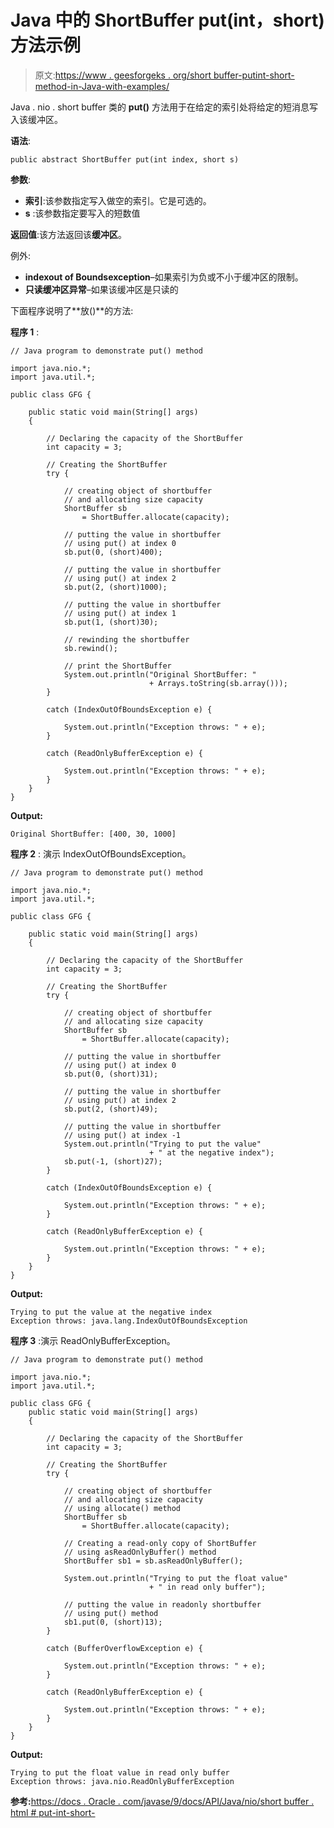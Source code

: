 # Java 中的 ShortBuffer put(int，short)方法示例

> 原文:[https://www . geesforgeks . org/short buffer-putint-short-method-in-Java-with-examples/](https://www.geeksforgeeks.org/shortbuffer-putint-short-method-in-java-with-examples/)

Java . nio . short buffer 类的 **put()** 方法用于在给定的索引处将给定的短消息写入该缓冲区。

**语法**:

```
public abstract ShortBuffer put(int index, short s)
```

**参数**:

*   **索引**:该参数指定写入做空的索引。它是可选的。
*   **s** :该参数指定要写入的短数值

**返回值**:该方法返回该**缓冲区**。

例外:

*   **indexout of Boundsexception**–如果索引为负或不小于缓冲区的限制。
*   **只读缓冲区异常**–如果该缓冲区是只读的

下面程序说明了**放()**的方法:

**程序 1** :

```
// Java program to demonstrate put() method

import java.nio.*;
import java.util.*;

public class GFG {

    public static void main(String[] args)
    {

        // Declaring the capacity of the ShortBuffer
        int capacity = 3;

        // Creating the ShortBuffer
        try {

            // creating object of shortbuffer
            // and allocating size capacity
            ShortBuffer sb
                = ShortBuffer.allocate(capacity);

            // putting the value in shortbuffer
            // using put() at index 0
            sb.put(0, (short)400);

            // putting the value in shortbuffer
            // using put() at index 2
            sb.put(2, (short)1000);

            // putting the value in shortbuffer
            // using put() at index 1
            sb.put(1, (short)30);

            // rewinding the shortbuffer
            sb.rewind();

            // print the ShortBuffer
            System.out.println("Original ShortBuffer: "
                               + Arrays.toString(sb.array()));
        }

        catch (IndexOutOfBoundsException e) {

            System.out.println("Exception throws: " + e);
        }

        catch (ReadOnlyBufferException e) {

            System.out.println("Exception throws: " + e);
        }
    }
}
```

**Output:**

```
Original ShortBuffer: [400, 30, 1000]

```

**程序 2** :
演示 IndexOutOfBoundsException。

```
// Java program to demonstrate put() method

import java.nio.*;
import java.util.*;

public class GFG {

    public static void main(String[] args)
    {

        // Declaring the capacity of the ShortBuffer
        int capacity = 3;

        // Creating the ShortBuffer
        try {

            // creating object of shortbuffer
            // and allocating size capacity
            ShortBuffer sb
                = ShortBuffer.allocate(capacity);

            // putting the value in shortbuffer
            // using put() at index 0
            sb.put(0, (short)31);

            // putting the value in shortbuffer
            // using put() at index 2
            sb.put(2, (short)49);

            // putting the value in shortbuffer
            // using put() at index -1
            System.out.println("Trying to put the value"
                               + " at the negative index");
            sb.put(-1, (short)27);
        }

        catch (IndexOutOfBoundsException e) {

            System.out.println("Exception throws: " + e);
        }

        catch (ReadOnlyBufferException e) {

            System.out.println("Exception throws: " + e);
        }
    }
}
```

**Output:**

```
Trying to put the value at the negative index
Exception throws: java.lang.IndexOutOfBoundsException

```

**程序 3** :演示 ReadOnlyBufferException。

```
// Java program to demonstrate put() method

import java.nio.*;
import java.util.*;

public class GFG {
    public static void main(String[] args)
    {

        // Declaring the capacity of the ShortBuffer
        int capacity = 3;

        // Creating the ShortBuffer
        try {

            // creating object of shortbuffer
            // and allocating size capacity
            // using allocate() method
            ShortBuffer sb
                = ShortBuffer.allocate(capacity);

            // Creating a read-only copy of ShortBuffer
            // using asReadOnlyBuffer() method
            ShortBuffer sb1 = sb.asReadOnlyBuffer();

            System.out.println("Trying to put the float value"
                               + " in read only buffer");

            // putting the value in readonly shortbuffer
            // using put() method
            sb1.put(0, (short)13);
        }

        catch (BufferOverflowException e) {

            System.out.println("Exception throws: " + e);
        }

        catch (ReadOnlyBufferException e) {

            System.out.println("Exception throws: " + e);
        }
    }
}
```

**Output:**

```
Trying to put the float value in read only buffer
Exception throws: java.nio.ReadOnlyBufferException

```

**参考:**[https://docs . Oracle . com/javase/9/docs/API/Java/nio/short buffer . html # put-int-short-](https://docs.oracle.com/javase/9/docs/api/java/nio/ShortBuffer.html#put-int-short-)